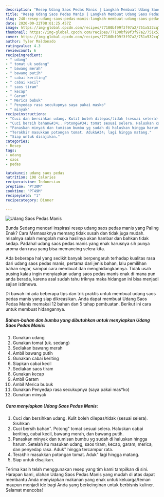 ```yaml
---
description: "Resep Udang Saos Pedas Manis | Langkah Membuat Udang Saos Pedas Manis Yang Lezat"
title: "Resep Udang Saos Pedas Manis | Langkah Membuat Udang Saos Pedas Manis Yang Lezat"
slug: 240-resep-udang-saos-pedas-manis-langkah-membuat-udang-saos-pedas-manis-yang-lezat
date: 2020-09-22T08:01:25.457Z
image: https://img-global.cpcdn.com/recipes/77100bf99f3f97a2/751x532cq70/udang-saos-pedas-manis-foto-resep-utama.jpg
thumbnail: https://img-global.cpcdn.com/recipes/77100bf99f3f97a2/751x532cq70/udang-saos-pedas-manis-foto-resep-utama.jpg
cover: https://img-global.cpcdn.com/recipes/77100bf99f3f97a2/751x532cq70/udang-saos-pedas-manis-foto-resep-utama.jpg
author: Tyler Maldonado
ratingvalue: 4.3
reviewcount: 6
recipeingredient:
- " udang"
- " tomat uk sedang"
- " bawang merah"
- " bawang putih"
- " cabai keriting"
- " cabai kecil"
- " saos tiram"
- " kecap"
- " Garam"
- " Merica bubuk"
- " Penyedap rasa secukupnya saya pakai masko"
- " minyak"
recipeinstructions:
- "Cuci dan bersihkan udang. Kulit boleh dilepas/tidak (sesuai selera). Sisihkan"
- "Cuci bersih bahan&#34;. Potong&#34; tomat sesuai selera. Haluskan cabai keriting, cabai kecil, bawang merah, dan bawang putih."
- "Panaskan minyak dan tumisan bumbu yg sudah di haluskan hingga harum. Setelah itu masukan udang, saos tiram, kecap, garam, merica, dan penyedap rasa. Aduk&#34; hingga tercampur rata."
- "Terakhir masukkan potongan tomat. Aduk&#34; lagi hingga matang."
- "Siap untuk disajikan."
categories:
- Resep
tags:
- udang
- saos
- pedas

katakunci: udang saos pedas 
nutrition: 198 calories
recipecuisine: Indonesian
preptime: "PT30M"
cooktime: "PT49M"
recipeyield: "1"
recipecategory: Dinner

---
```



![Udang Saos Pedas Manis](https://img-global.cpcdn.com/recipes/77100bf99f3f97a2/751x532cq70/udang-saos-pedas-manis-foto-resep-utama.jpg)

Bunda Sedang mencari inspirasi resep udang saos pedas manis yang Paling Enak? Cara Memasaknya memang tidak susah dan tidak juga mudah. misalnya salah mengolah maka hasilnya akan hambar dan bahkan tidak sedap. Padahal udang saos pedas manis yang enak harusnya sih punya aroma dan rasa yang bisa memancing selera kita.

Ada beberapa hal yang sedikit banyak berpengaruh terhadap kualitas rasa dari udang saos pedas manis, pertama dari jenis bahan, lalu pemilihan bahan segar, sampai cara membuat dan menghidangkannya. Tidak usah pusing kalau ingin menyiapkan udang saos pedas manis enak di mana pun anda berada, karena asal sudah tahu triknya maka hidangan ini bisa menjadi sajian istimewa.




Di bawah ini ada beberapa tips dan trik praktis untuk membuat udang saos pedas manis yang siap dikreasikan. Anda dapat membuat Udang Saos Pedas Manis memakai 12 bahan dan 5 tahap pembuatan. Berikut ini cara untuk membuat hidangannya.

<!--inarticleads1-->

##### Bahan-bahan dan bumbu yang dibutuhkan untuk menyiapkan Udang Saos Pedas Manis:

1. Gunakan  udang
1. Gunakan  tomat (uk. sedang)
1. Sediakan  bawang merah
1. Ambil  bawang putih
1. Gunakan  cabai keriting
1. Siapkan  cabai kecil
1. Sediakan  saos tiram
1. Gunakan  kecap
1. Ambil  Garam
1. Ambil  Merica bubuk
1. Gunakan  Penyedap rasa secukupnya (saya pakai mas*ko)
1. Gunakan  minyak




<!--inarticleads2-->

##### Cara menyiapkan Udang Saos Pedas Manis:

1. Cuci dan bersihkan udang. Kulit boleh dilepas/tidak (sesuai selera). Sisihkan
1. Cuci bersih bahan&#34;. Potong&#34; tomat sesuai selera. Haluskan cabai keriting, cabai kecil, bawang merah, dan bawang putih.
1. Panaskan minyak dan tumisan bumbu yg sudah di haluskan hingga harum. Setelah itu masukan udang, saos tiram, kecap, garam, merica, dan penyedap rasa. Aduk&#34; hingga tercampur rata.
1. Terakhir masukkan potongan tomat. Aduk&#34; lagi hingga matang.
1. Siap untuk disajikan.




Terima kasih telah menggunakan resep yang tim kami tampilkan di sini. Harapan kami, olahan Udang Saos Pedas Manis yang mudah di atas dapat membantu Anda menyiapkan makanan yang enak untuk keluarga/teman maupun menjadi ide bagi Anda yang berkeinginan untuk berbisnis kuliner. Selamat mencoba!
